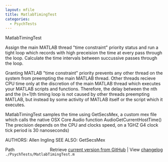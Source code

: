 ```yaml
---
layout: mfile
title: MatlabTimingTest
categories:
  - PsychTests
---
```


MatlabTimingTest

Assign the main MATLAB thread "time constraint" priority status and
run a tight loop which records with high preceision the time at every
pass through the loop.  Calculate the time intervals between succussive
passes through the loop.

Granting MATLAB "time constraint" priority prevents any other thread on the
system from preempting the main MATLAB thread. Other threads recieve
CPU time only at the discretion of the main MATLAB thread which executes
your MATLAB scripts and functions.  Therefore, the delay between
the nth and the \(n\+1\)th timing loop is not caused by other threads
preempting MATLAB, but instead by some activity of MATLAB itself or the script which it executes.

MatlabTimingTest samples the time using GetSecsMex, a custom mex file
which calls the native OSX Core Audio function AudioGetCurrentHostTime\(\)
The precision depends on the CPU and clocks speed, on a 1GHZ G4 clock tick
period is 30 nanoseconds\)

AUTHORS: Allen Ingling
SEE ALSO: GetSecsMex


<div class="code_header" style="text-align:right;">
  <span style="float:left;">Path&nbsp;&nbsp;</span> <span class="counter">Retrieve <a href=
  "https://raw.github.com/Psychtoolbox-3/Psychtoolbox-3/beta/./PsychTests/MatlabTimingTest.m">current version from GitHub</a> | View <a href=
  "https://github.com/Psychtoolbox-3/Psychtoolbox-3/commits/beta/./PsychTests/MatlabTimingTest.m">changelog</a></span>
</div>
<div class="code">
  <code>./PsychTests/MatlabTimingTest.m</code>
</div>
